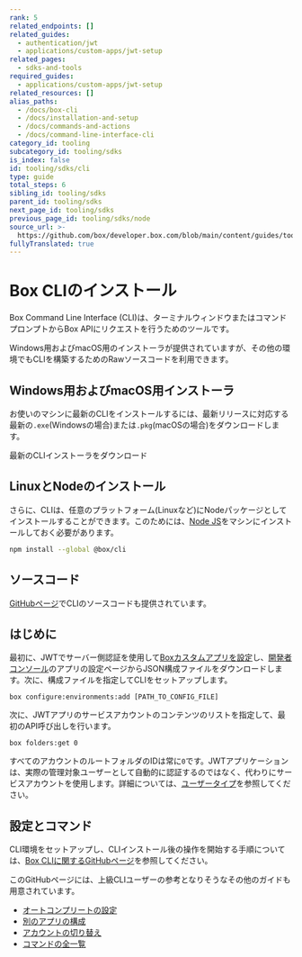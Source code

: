 ```yaml
---
rank: 5
related_endpoints: []
related_guides:
  - authentication/jwt
  - applications/custom-apps/jwt-setup
related_pages:
  - sdks-and-tools
required_guides:
  - applications/custom-apps/jwt-setup
related_resources: []
alias_paths:
  - /docs/box-cli
  - /docs/installation-and-setup
  - /docs/commands-and-actions
  - /docs/command-line-interface-cli
category_id: tooling
subcategory_id: tooling/sdks
is_index: false
id: tooling/sdks/cli
type: guide
total_steps: 6
sibling_id: tooling/sdks
parent_id: tooling/sdks
next_page_id: tooling/sdks
previous_page_id: tooling/sdks/node
source_url: >-
  https://github.com/box/developer.box.com/blob/main/content/guides/tooling/sdks/cli.md
fullyTranslated: true
---
```

# Box CLIのインストール

Box Command Line Interface (CLI)は、ターミナルウィンドウまたはコマンドプロンプトからBox APIにリクエストを行うためのツールです。

Windows用およびmacOS用のインストーラが提供されていますが、その他の環境でもCLIを構築するためのRawソースコードを利用できます。

## Windows用およびmacOS用インストーラ 

お使いのマシンに最新のCLIをインストールするには、最新リリースに対応する最新の`.exe`(Windowsの場合)または`.pkg`(macOSの場合)をダウンロードします。

<CTA to="https://github.com/box/boxcli/releases">

最新のCLIインストーラをダウンロード

</CTA>

## LinuxとNodeのインストール

さらに、CLIは、任意のプラットフォーム(Linuxなど)にNodeパッケージとしてインストールすることができます。このためには、[Node JS](https://nodejs.org/)をマシンにインストールしておく必要があります。

```bash
npm install --global @box/cli
```

## ソースコード

[GitHubページ][cli]でCLIのソースコードも提供されています。

## はじめに

最初に、JWTでサーバー側認証を使用して[Boxカスタムアプリを設定][jwt-guide]し、[開発者コンソール][devconsole]のアプリの設定ページからJSON構成ファイルをダウンロードします。次に、構成ファイルを指定してCLIをセットアップします。

```cli
box configure:environments:add [PATH_TO_CONFIG_FILE]
```

次に、JWTアプリのサービスアカウントのコンテンツのリストを指定して、最初のAPI呼び出しを行います。

```cli
box folders:get 0
```

<Message>

すべてのアカウントのルートフォルダのIDは常に`0`です。JWTアプリケーションは、実際の管理対象ユーザーとして自動的に認証するのではなく、代わりにサービスアカウントを使用します。詳細については、[ユーザータイプ](g://authentication/user-types)を参照してください。

</Message>

## 設定とコマンド

CLI環境をセットアップし、CLIインストール後の操作を開始する手順については、[Box CLIに関するGitHubページ][cli]を参照してください。

このGitHubページには、上級CLIユーザーの参考となりそうなその他のガイドも用意されています。

* [オートコンプリートの設定][cli-autocomplete]
* [別のアプリの構成][cli-add-config]
* [アカウントの切り替え][cli-switch]
* [コマンドの全一覧][cli-commands]

[cli]: https://github.com/box/boxcli

[cli-releases]: https://github.com/box/boxcli/releases

[cli-getting-started]: https://github.com/box/boxcli#getting-started

[cli-commands]: https://github.com/box/boxcli#command-topics

[jwt-guide]: g://applications/custom-apps/jwt-setup

[devconsole]: https://app.box.com/developers/console

[cli-autocomplete]: https://github.com/box/boxcli/blob/master/docs/autocomplete.md

[cli-switch]: https://github.com/box/boxcli/blob/master/docs/configure.md#box-configureenvironmentsswitch-user-userid

[cli-add-config]: https://github.com/box/boxcli/blob/master/docs/configure.md#box-configureenvironmentsadd-path
